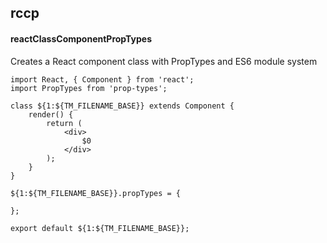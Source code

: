 ## rccp
#### reactClassComponentPropTypes
Creates a React component class with PropTypes and ES6 module system
```
import React, { Component } from 'react';
import PropTypes from 'prop-types';

class ${1:${TM_FILENAME_BASE}} extends Component {
	render() {
		return (
			<div>
				$0
			</div>
		);
	}
}

${1:${TM_FILENAME_BASE}}.propTypes = {

};

export default ${1:${TM_FILENAME_BASE}};
```